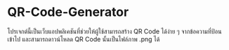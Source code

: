 # QR-Code-Generator
โปรเจกต์นี้เป็นเว็บแอปพลิเคชันที่ช่วยให้ผู้ใช้สามารถสร้าง QR Code ได้ง่าย ๆ จากข้อความที่ป้อนเข้าไป และสามารถดาวน์โหลด QR Code นั้นเป็นไฟล์ภาพ .png ได้
